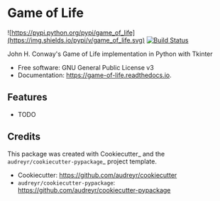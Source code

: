 # Game of Life



![https://pypi.python.org/pypi/game_of_life](https://img.shields.io/pypi/v/game_of_life.svg)
[![Build Status](https://travis-ci.com/amarrerod/game-of-life.svg?branch=master)](https://travis-ci.com/amarrerod/game-of-life)


John H. Conway's Game of Life implementation in Python with Tkinter


* Free software: GNU General Public License v3
* Documentation: https://game-of-life.readthedocs.io.


Features
--------

* TODO

Credits
-------

This package was created with Cookiecutter_ and the `audreyr/cookiecutter-pypackage`_ project template.

* Cookiecutter: https://github.com/audreyr/cookiecutter
* `audreyr/cookiecutter-pypackage`: https://github.com/audreyr/cookiecutter-pypackage
